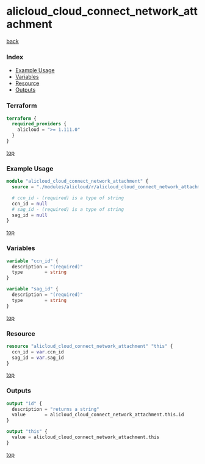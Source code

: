 # alicloud_cloud_connect_network_attachment

[back](../alicloud.md)

### Index

- [Example Usage](#example-usage)
- [Variables](#variables)
- [Resource](#resource)
- [Outputs](#outputs)

### Terraform

```terraform
terraform {
  required_providers {
    alicloud = ">= 1.111.0"
  }
}
```

[top](#index)

### Example Usage

```terraform
module "alicloud_cloud_connect_network_attachment" {
  source = "./modules/alicloud/r/alicloud_cloud_connect_network_attachment"

  # ccn_id - (required) is a type of string
  ccn_id = null
  # sag_id - (required) is a type of string
  sag_id = null
}
```

[top](#index)

### Variables

```terraform
variable "ccn_id" {
  description = "(required)"
  type        = string
}

variable "sag_id" {
  description = "(required)"
  type        = string
}
```

[top](#index)

### Resource

```terraform
resource "alicloud_cloud_connect_network_attachment" "this" {
  ccn_id = var.ccn_id
  sag_id = var.sag_id
}
```

[top](#index)

### Outputs

```terraform
output "id" {
  description = "returns a string"
  value       = alicloud_cloud_connect_network_attachment.this.id
}

output "this" {
  value = alicloud_cloud_connect_network_attachment.this
}
```

[top](#index)